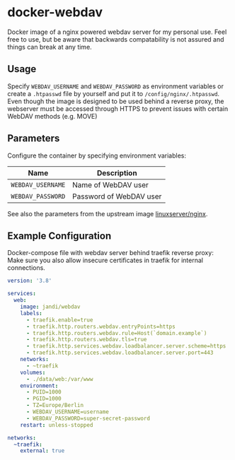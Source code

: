 # docker-webdav

Docker image of a nginx powered webdav server for my personal use. Feel free to use, but be aware that backwards compatability is not assured and things can break at any time.

## Usage

Specify `WEBDAV_USERNAME` and `WEBDAV_PASSWORD` as environment variables or create a `.htpasswd` file by yourself and put it to `/config/nginx/.htpasswd`.
Even though the image is designed to be used behind a reverse proxy, the webserver must be accessed through HTTPS to prevent issues with certain WebDAV methods (e.g. MOVE)

## Parameters

Configure the container by specifying environment variables:

Name | Description
--- | ---
`WEBDAV_USERNAME` | Name of WebDAV user
`WEBDAV_PASSWORD` | Password of WebDAV user

See also the parameters from the upstream image [linuxserver/nginx](https://github.com/linuxserver/docker-nginx#parameters).

## Example Configuration

Docker-compose file with webdav server behind traefik reverse proxy:
Make sure you also allow insecure certificates in traefik for internal connections.

```yml
version: '3.8'

services: 
  web:
    image: jandi/webdav
    labels:
      - traefik.enable=true
      - traefik.http.routers.webdav.entryPoints=https
      - traefik.http.routers.webdav.rule=Host(`domain.example`)
      - traefik.http.routers.webdav.tls=true
      - traefik.http.services.webdav.loadbalancer.server.scheme=https
      - traefik.http.services.webdav.loadbalancer.server.port=443
    networks:
      - ~traefik
    volumes:
      - ./data/web:/var/www
    environment:
      - PUID=1000
      - PGID=1000
      - TZ=Europe/Berlin
      - WEBDAV_USERNAME=username
      - WEBDAV_PASSWORD=super-secret-password
    restart: unless-stopped

networks:
  ~traefik:
    external: true
```
